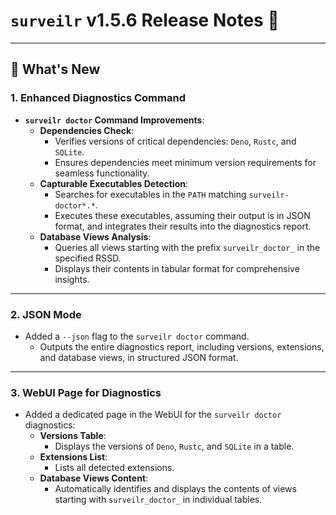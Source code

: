 # `surveilr` v1.5.6 Release Notes 🎉

---

## 🚀 What's New
### **1. Enhanced Diagnostics Command**
- **`surveilr doctor` Command Improvements**:
  - **Dependencies Check**:
    - Verifies versions of critical dependencies: `Deno`, `Rustc`, and `SQLite`.
    - Ensures dependencies meet minimum version requirements for seamless functionality.
  - **Capturable Executables Detection**:
    - Searches for executables in the `PATH` matching `surveilr-doctor*.*`.
    - Executes these executables, assuming their output is in JSON format, and integrates their results into the diagnostics report.
  - **Database Views Analysis**:
    - Queries all views starting with the prefix `surveilr_doctor_` in the specified RSSD.
    - Displays their contents in tabular format for comprehensive insights.

---

### **2. JSON Mode**
- Added a `--json` flag to the `surveilr doctor` command.
  - Outputs the entire diagnostics report, including versions, extensions, and database views, in structured JSON format.

---

### **3. WebUI Page for Diagnostics**
- Added a dedicated page in the WebUI for the `surveilr doctor` diagnostics:
  - **Versions Table**:
    - Displays the versions of `Deno`, `Rustc`, and `SQLite` in a table.
  - **Extensions List**:
    - Lists all detected extensions.
  - **Database Views Content**:
    - Automatically identifies and displays the contents of views starting with `surveilr_doctor_` in individual tables.